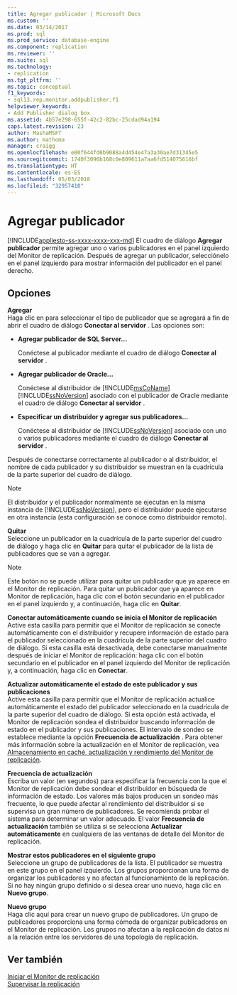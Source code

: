 ```yaml
---
title: Agregar publicador | Microsoft Docs
ms.custom: ''
ms.date: 03/14/2017
ms.prod: sql
ms.prod_service: database-engine
ms.component: replication
ms.reviewer: ''
ms.suite: sql
ms.technology:
- replication
ms.tgt_pltfrm: ''
ms.topic: conceptual
f1_keywords:
- sql13.rep.monitor.addpublisher.f1
helpviewer_keywords:
- Add Publisher dialog box
ms.assetid: 4b57e298-655f-42c2-82bc-25cdad94a194
caps.latest.revision: 23
author: MashaMSFT
ms.author: mathoma
manager: craigg
ms.openlocfilehash: e00f644fd6b9088a4d454e47a3a30ae7d31345e5
ms.sourcegitcommit: 1740f3090b168c0e809611a7aa6fd514075616bf
ms.translationtype: HT
ms.contentlocale: es-ES
ms.lasthandoff: 05/03/2018
ms.locfileid: "32957410"
---
```

# <a name="add-publisher"></a>Agregar publicador
[!INCLUDE[appliesto-ss-xxxx-xxxx-xxx-md](../../includes/appliesto-ss-xxxx-xxxx-xxx-md.md)]
  El cuadro de diálogo **Agregar publicador** permite agregar uno o varios publicadores en el panel izquierdo del Monitor de replicación. Después de agregar un publicador, selecciónelo en el panel izquierdo para mostrar información del publicador en el panel derecho.  
  
## <a name="options"></a>Opciones  
 **Agregar**  
 Haga clic en para seleccionar el tipo de publicador que se agregará a fin de abrir el cuadro de diálogo **Conectar al servidor** . Las opciones son:  
  
-   **Agregar publicador de SQL Server...**  
  
     Conéctese al publicador mediante el cuadro de diálogo **Conectar al servidor** .  
  
-   **Agregar publicador de Oracle...**  
  
     Conéctese al distribuidor de [!INCLUDE[msCoName](../../includes/msconame-md.md)] [!INCLUDE[ssNoVersion](../../includes/ssnoversion-md.md)] asociado con el publicador de Oracle mediante el cuadro de diálogo **Conectar al servidor** .  
  
-   **Especificar un distribuidor y agregar sus publicadores…**  
  
     Conéctese al distribuidor de [!INCLUDE[ssNoVersion](../../includes/ssnoversion-md.md)] asociado con uno o varios publicadores mediante el cuadro de diálogo **Conectar al servidor** .  
  
 Después de conectarse correctamente al publicador o al distribuidor, el nombre de cada publicador y su distribuidor se muestran en la cuadrícula de la parte superior del cuadro de diálogo.  
  
> [!NOTE]  
>  El distribuidor y el publicador normalmente se ejecutan en la misma instancia de [!INCLUDE[ssNoVersion](../../includes/ssnoversion-md.md)], pero el distribuidor puede ejecutarse en otra instancia (esta configuración se conoce como distribuidor remoto).  
  
 **Quitar**  
 Seleccione un publicador en la cuadrícula de la parte superior del cuadro de diálogo y haga clic en **Quitar** para quitar el publicador de la lista de publicadores que se van a agregar.  
  
> [!NOTE]  
>  Este botón no se puede utilizar para quitar un publicador que ya aparece en el Monitor de replicación. Para quitar un publicador que ya aparece en Monitor de replicación, haga clic con el botón secundario en el publicador en el panel izquierdo y, a continuación, haga clic en **Quitar**.  
  
 **Conectar automáticamente cuando se inicia el Monitor de replicación**  
 Active esta casilla para permitir que el Monitor de replicación se conecte automáticamente con el distribuidor y recupere información de estado para el publicador seleccionado en la cuadrícula de la parte superior del cuadro de diálogo. Si esta casilla está desactivada, debe conectarse manualmente después de iniciar el Monitor de replicación: haga clic con el botón secundario en el publicador en el panel izquierdo del Monitor de replicación y, a continuación, haga clic en **Conectar**.  
  
 **Actualizar automáticamente el estado de este publicador y sus publicaciones**  
 Active esta casilla para permitir que el Monitor de replicación actualice automáticamente el estado del publicador seleccionado en la cuadrícula de la parte superior del cuadro de diálogo. Si esta opción está activada, el Monitor de replicación sondea el distribuidor buscando información de estado en el publicador y sus publicaciones. El intervalo de sondeo se establece mediante la opción **Frecuencia de actualización** . Para obtener más información sobre la actualización en el Monitor de replicación, vea [Almacenamiento en caché, actualización y rendimiento del Monitor de replicación](../../relational-databases/replication/monitor/caching-refresh-and-replication-monitor-performance.md).  
  
 **Frecuencia de actualización**  
 Escriba un valor (en segundos) para especificar la frecuencia con la que el Monitor de replicación debe sondear el distribuidor en búsqueda de información de estado. Los valores más bajos producen un sondeo más frecuente, lo que puede afectar al rendimiento del distribuidor si se supervisa un gran número de publicadores. Se recomienda probar el sistema para determinar un valor adecuado. El valor **Frecuencia de actualización** también se utiliza si se selecciona **Actualizar automáticamente** en cualquiera de las ventanas de detalle del Monitor de replicación.  
  
 **Mostrar estos publicadores en el siguiente grupo**  
 Seleccione un grupo de publicadores de la lista. El publicador se muestra en este grupo en el panel izquierdo. Los grupos proporcionan una forma de organizar los publicadores y no afectan al funcionamiento de la replicación. Si no hay ningún grupo definido o si desea crear uno nuevo, haga clic en **Nuevo grupo**.  
  
 **Nuevo grupo**  
 Haga clic aquí para crear un nuevo grupo de publicadores. Un grupo de publicadores proporciona una forma cómoda de organizar publicadores en el Monitor de replicación. Los grupos no afectan a la replicación de datos ni a la relación entre los servidores de una topología de replicación.  
  
## <a name="see-also"></a>Ver también  
 [Iniciar el Monitor de replicación](../../relational-databases/replication/monitor/start-the-replication-monitor.md)   
 [Supervisar la replicación](../../relational-databases/replication/monitor/monitoring-replication-overview.md)  
  
  
